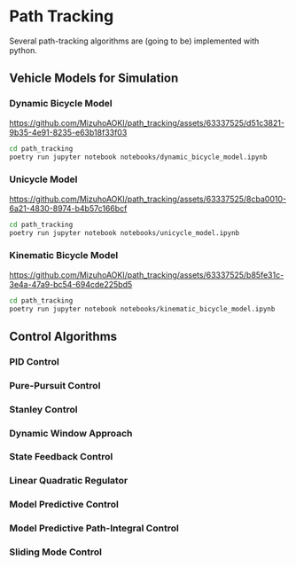 # Path Tracking
Several path-tracking algorithms are (going to be) implemented with python.


## Vehicle Models for Simulation
### Dynamic Bicycle Model
https://github.com/MizuhoAOKI/path_tracking/assets/63337525/d51c3821-9b35-4e91-8235-e63b18f33f03

```sh
cd path_tracking
poetry run jupyter notebook notebooks/dynamic_bicycle_model.ipynb
```

### Unicycle Model
https://github.com/MizuhoAOKI/path_tracking/assets/63337525/8cba0010-6a21-4830-8974-b4b57c166bcf

```sh
cd path_tracking
poetry run jupyter notebook notebooks/unicycle_model.ipynb
```

### Kinematic Bicycle Model
https://github.com/MizuhoAOKI/path_tracking/assets/63337525/b85fe31c-3e4a-47a9-bc54-694cde225bd5

```sh
cd path_tracking
poetry run jupyter notebook notebooks/kinematic_bicycle_model.ipynb
```


## Control Algorithms
### PID Control


### Pure-Pursuit Control


### Stanley Control


### Dynamic Window Approach


### State Feedback Control


### Linear Quadratic Regulator


### Model Predictive Control


### Model Predictive Path-Integral Control


### Sliding Mode Control

